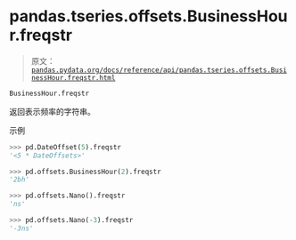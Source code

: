 # pandas.tseries.offsets.BusinessHour.freqstr

> 原文：[`pandas.pydata.org/docs/reference/api/pandas.tseries.offsets.BusinessHour.freqstr.html`](https://pandas.pydata.org/docs/reference/api/pandas.tseries.offsets.BusinessHour.freqstr.html)

```py
BusinessHour.freqstr
```

返回表示频率的字符串。

示例

```py
>>> pd.DateOffset(5).freqstr
'<5 * DateOffsets>' 
```

```py
>>> pd.offsets.BusinessHour(2).freqstr
'2bh' 
```

```py
>>> pd.offsets.Nano().freqstr
'ns' 
```

```py
>>> pd.offsets.Nano(-3).freqstr
'-3ns' 
```
